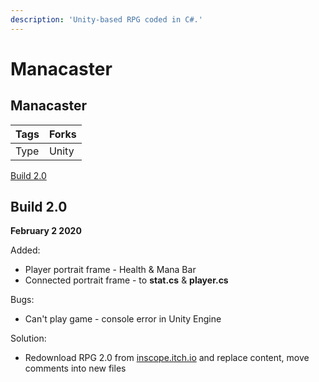 ```yaml
---
description: 'Unity-based RPG coded in C#.'
---
```


# Manacaster

## Manacaster

| Tags | Forks |
| :--- | :--- |
| Type | Unity |

[Build 2.0](manacaster.md)

## Build 2.0 <a id="0f10905a-fc92-4ec3-a2a4-46f236bcf28b"></a>

**February 2 2020**

Added:

* Player portrait frame - Health & Mana Bar
* Connected portrait frame - to **stat.cs** & **player.cs**

Bugs:

* Can't play game - console error in Unity Engine

Solution:

* Redownload RPG 2.0 from [inscope.itch.io](http://inscope.itch.io/) and replace content, move comments into new files

